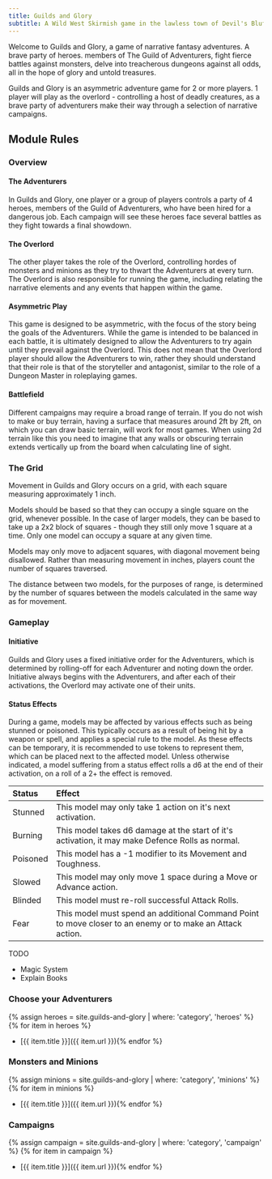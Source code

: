 ```yaml
---
title: Guilds and Glory
subtitle: A Wild West Skirmish game in the lawless town of Devil's Bluff
---
```


Welcome to Guilds and Glory, a game of narrative fantasy adventures. A brave party of heroes. members of The Guild of Adventurers, fight fierce battles against monsters, delve into treacherous dungeons against all odds, all in the hope of glory and untold treasures.

Guilds and Glory is an asymmetric adventure game for 2 or more players. 1 player will play as the overlord - controlling a host of deadly creatures, as a brave party of adventurers make their way through a selection of narrative campaigns.

## Module Rules

### Overview

#### The Adventurers

In Guilds and Glory, one player or a group of players controls a party of 4 heroes, members of the Guild of Adventurers, who have been hired for a dangerous job. Each campaign will see these heroes face several battles as they fight towards a final showdown.

#### The Overlord

The other player takes the role of the Overlord, controlling hordes of monsters and minions as they try to thwart the Adventurers at every turn. The Overlord is also responsible for running the game, including relating the narrative elements and any events that happen within the game.

#### Asymmetric Play

This game is designed to be asymmetric, with the focus of the story being the goals of the Adventurers. While the game is intended to be balanced in each battle, it is ultimately designed to allow the Adventurers to try again until they prevail against the Overlord. This does not mean that the Overlord player should allow the Adventurers to win, rather they should understand that their role is that of the storyteller and antagonist, similar to the role of a Dungeon Master in roleplaying games.

#### Battlefield

Different campaigns may require a broad range of terrain. If you do not wish to make or buy terrain, having a surface that measures around 2ft by 2ft, on which you can draw basic terrain, will work for most games. When using 2d terrain like this you need to imagine that any walls or obscuring terrain extends vertically up from the board when calculating line of sight.

### The Grid

Movement in Guilds and Glory occurs on a grid, with each square measuring approximately 1 inch. 

Models should be based so that they can occupy a single square on the grid, whenever possible. In the case of larger models, they can be based to take up a 2x2 block of squares - though they still only move 1 square at a time. Only one model can occupy a square at any given time.

Models may only move to adjacent squares, with diagonal movement being disallowed. Rather than measuring movement in inches, players count the number of squares traversed.

The distance between two models, for the purposes of range, is determined by the number of squares between the models calculated in the same way as for movement.

### Gameplay

#### Initiative

Guilds and Glory uses a fixed initiative order for the Adventurers, which is determined by rolling-off for each Adventurer and noting down the order. Initiative always begins with the Adventurers, and after each of their activations, the Overlord may activate one of their units.

#### Status Effects

During a game, models may be affected by various effects such as being stunned or poisoned. This typically occurs as a result of being hit by a weapon or spell, and applies a special rule to the model. As these effects can be temporary, it is recommended to use tokens to represent them, which can be placed next to the affected model. Unless otherwise indicated, a model suffering from a status effect rolls a d6 at the end of their activation, on a roll of a 2+ the effect is removed.

Status   | Effect
:------- | :-----
Stunned  | This model may only take 1 action on it's next activation.
Burning  | This model takes d6 damage at the start of it's activation, it may make Defence Rolls as normal.
Poisoned | This model has a -1 modifier to its Movement and Toughness.
Slowed   | This model may only move 1 space during a Move or Advance action.
Blinded  | This model must re-roll successful Attack Rolls.
Fear     | This model must spend an additional Command Point to move closer to an enemy or to make an Attack action.

TODO

- Magic System
- Explain Books

### Choose your Adventurers

{% assign heroes = site.guilds-and-glory | where: 'category', 'heroes' %}
{% for item in heroes %}
- [{{ item.title }}]({{ item.url }}){% endfor %}

### Monsters and Minions

{% assign minions = site.guilds-and-glory | where: 'category', 'minions' %}
{% for item in minions %}
- [{{ item.title }}]({{ item.url }}){% endfor %}

### Campaigns

{% assign campaign = site.guilds-and-glory | where: 'category', 'campaign' %}
{% for item in campaign %}
- [{{ item.title }}]({{ item.url }}){% endfor %}